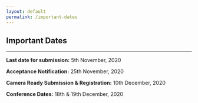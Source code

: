 ```yaml
---
layout: default
permalink: /important-dates
---
```

## Important Dates
---

**Last date for submission:** 5th November, 2020

**Acceptance Notification:** 25th November, 2020

**Camera Ready Submission & Registration:** 10th December, 2020

**Conference Dates:**  18th & 19th December, 2020
